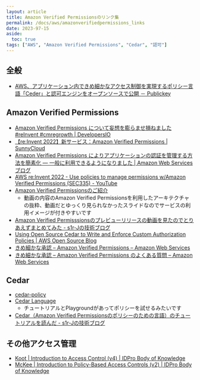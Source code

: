 ```yaml
---
layout: article
title: Amazon Verified Permissionsのリンク集
permalink: /docs/aws/amazonverifiedpermissions_links
date: 2023-97-15
aside:
  toc: true
tags: ["AWS", "Amazon Verified Permissions", "Cedar", "認可"]
---
```


## 全般

- [AWS、アプリケーション内できめ細かなアクセス制御を実現するポリシー言語「Ceder」と認可エンジンをオープンソースで公開 － Publickey](https://www.publickey1.jp/blog/23/awsceder.html)


## Amazon Verified Permissions

- [Amazon Verified Permissions について妄想を膨らませ損ねました #reInvent #cmregrowth \| DevelopersIO](https://dev.classmethod.jp/articles/amazon-verified-permissions-reinvent-cmregrowth/)
- [【re:Invent 2022】新サービス：Amazon Verified Permissions \| SunnyCloud](https://www.sunnycloud.jp/column/20221129-01-2/)
- [Amazon Verified Permissions によりアプリケーションの認証を管理する方法を簡素化 — 一般に利用できるようになりました \| Amazon Web Services ブログ](https://aws.amazon.com/jp/blogs/news/simplify-how-you-manage-authorization-in-your-applications-with-amazon-verified-permissions-now-generally-available/)
- [AWS re:Invent 2022 - Use policies to manage permissions w/Amazon Verified Permissions (SEC335) - YouTube](https://www.youtube.com/watch?v=k6pPcnLuOXY)
- [Amazon Verified Permissionsのご紹介](https://pages.awscloud.com/rs/112-TZM-766/images/20230126_26th_ISV_DiveDeepSeminar_verified_permissions.pdf)
  - 動画の内容のAmazon Verified Permissionsを利用したアーキテクチャの抜粋、動画だとゆっくり見られなかったスライドなのでサービスの利用イメージが付きやすいです
- [Amazon Verified Permisssionsのプレビューリリースの動画を見たのでとりあえずまとめてみた - s1r-Jの技術ブログ](https://s1r-j.hatenablog.com/entry/2023/05/31/002357)
- [Using Open Source Cedar to Write and Enforce Custom Authorization Policies \| AWS Open Source Blog](https://aws.amazon.com/jp/blogs/opensource/using-open-source-cedar-to-write-and-enforce-custom-authorization-policies/)
- [きめ細かな承認 – Amazon Verified Permissions – Amazon Web Services](https://aws.amazon.com/jp/verified-permissions/)
- [きめ細かな承認 – Amazon Verified Permissions のよくある質問 – Amazon Web Services](https://aws.amazon.com/jp/verified-permissions/faqs/)


## Cedar

- [cedar-policy](https://github.com/orgs/cedar-policy/repositories)
- [Cedar Language](https://www.cedarpolicy.com/en)
  - チュートリアルとPlaygroundがあってポリシーを試せるみたいです
- [Cedar（Amazon Verified Permissionsのポリシーのための言語）のチュートリアルを読んだ - s1r-Jの技術ブログ](https://s1r-j.hatenablog.com/entry/2023/07/15/004820)

## その他アクセス管理

- [Koot \| Introduction to Access Control (v4) \| IDPro Body of Knowledge](https://bok.idpro.org/article/id/42/)
- [McKee \| Introduction to Policy-Based Access Controls (v2) \| IDPro Body of Knowledge](https://bok.idpro.org/article/id/61/)
